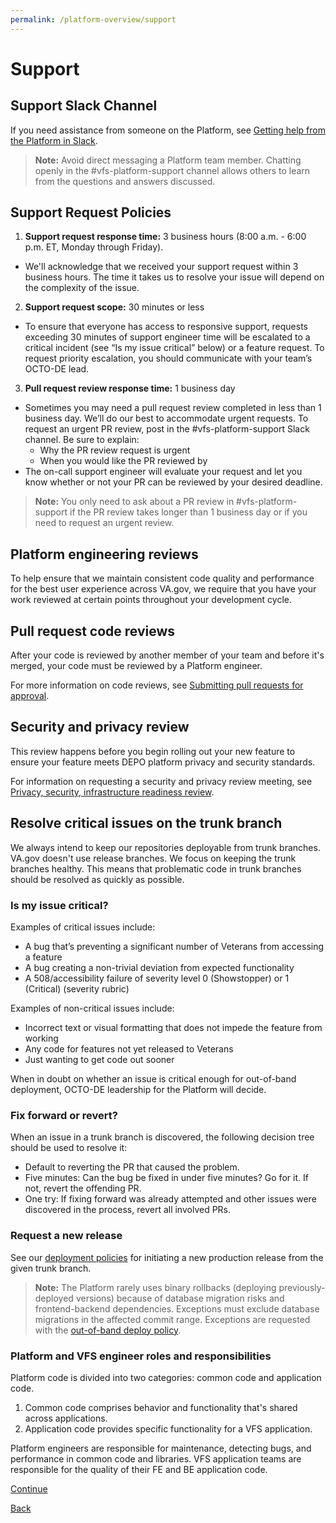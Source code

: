 ```yaml
---
permalink: /platform-overview/support
---
```


# Support

## Support Slack Channel

If you need assistance from someone on the Platform, see [Getting help from the Platform in Slack](https://depo-platform-documentation.scrollhelp.site/support/getting-help-from-the-platform-in-slack).
> **Note:** Avoid direct messaging a Platform team member. Chatting openly in the #vfs-platform-support channel allows others to learn from the questions and answers discussed.

## Support Request Policies

1. **Support request response time:** 3 business hours (8:00 a.m. - 6:00 p.m. ET, Monday through Friday).
- We'll acknowledge that we received your support request within 3 business hours. The time it takes us to resolve your issue will depend on the complexity of the issue.
2. **Support request scope:** 30 minutes or less
- To ensure that everyone has access to responsive support, requests exceeding 30 minutes of support engineer time will be escalated to a critical incident (see “Is my issue critical” below) or a feature request. To request priority escalation, you should communicate with your team’s OCTO-DE lead.
3. **Pull request review response time:** 1 business day
- Sometimes you may need a pull request review completed in less than 1 business day. We’ll do our best to accommodate urgent requests. To request an urgent PR review, post in the  #vfs-platform-support Slack channel. Be sure to explain:
  - Why the PR review request is urgent
  - When you would like the PR reviewed by
- The on-call support engineer will evaluate your request and let you know whether or not your PR can be reviewed by your desired deadline.
> **Note:** You only need to ask about a PR review in #vfs-platform-support if the PR review takes longer than 1 business day or if you need to request an urgent review.

## Platform engineering reviews

To help ensure that we maintain consistent code quality and performance for the best user experience across VA.gov, we require that you have your work reviewed at certain points throughout your development cycle.

## Pull request code reviews

After your code is reviewed by another member of your team and before it's merged, your code must be reviewed by a Platform engineer.

For more information on code reviews, see [Submitting pull requests for approval](https://depo-platform-documentation.scrollhelp.site/developer-docs/submitting-pull-requests-for-approval).

## Security and privacy review

This review happens before you begin rolling out your new feature to ensure your feature meets DEPO platform privacy and security standards.

For information on requesting a security and privacy review meeting, see [Privacy, security, infrastructure readiness review](https://depo-platform-documentation.scrollhelp.site/collaboration-cycle/privacy-security-infrastructure-readiness-review).

## Resolve critical issues on the trunk branch

We always intend to keep our repositories deployable from trunk branches. VA.gov doesn't use release branches. We focus on keeping the trunk branches healthy. This means that problematic code in trunk branches should be resolved as quickly as possible.

### Is my issue critical?

Examples of critical issues include:
- A bug that’s preventing a significant number of Veterans from accessing a feature
- A bug creating a non-trivial deviation from expected functionality
- A 508/accessibility failure of severity level 0 (Showstopper) or 1 (Critical) (severity rubric)

Examples of non-critical issues include:
- Incorrect text or visual formatting that does not impede the feature from working
- Any code for features not yet released to Veterans
- Just wanting to get code out sooner

When in doubt on whether an issue is critical enough for out-of-band deployment, OCTO-DE leadership for the Platform will decide.

### Fix forward or revert?

When an issue in a trunk branch is discovered, the following decision tree should be used to resolve it:
- Default to reverting the PR that caused the problem.
- Five minutes: Can the bug be fixed in under five minutes? Go for it. If not, revert the offending PR.
- One try: If fixing forward was already attempted and other issues were discovered in the process, revert all involved PRs.

### Request a new release

See our [deployment policies](https://depo-platform-documentation.scrollhelp.site/developer-docs/deployment-policies) for initiating a new production release from the given trunk branch.
> **Note:** The Platform rarely uses binary rollbacks (deploying previously-deployed versions) because of database migration risks and frontend-backend dependencies. Exceptions must exclude database migrations in the affected commit range. Exceptions are requested with the [out-of-band deploy policy](https://depo-platform-documentation.scrollhelp.site/developer-docs/deployment-policies#Requesting-out-of-band-deploys).

### Platform and VFS engineer roles and responsibilities

Platform code is divided into two categories: common code and application code.
1. Common code comprises behavior and functionality that's shared across applications.
2. Application code provides specific functionality for a VFS application.

Platform engineers are responsible for maintenance, detecting bugs, and performance in common code and libraries. VFS application teams are responsible for the quality of their FE and BE application code.

[Continue](./4_CODE_OF_CONDUCT.md)

[Back](./2_WELCOME.md)
